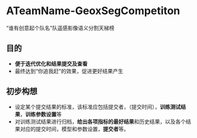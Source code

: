 # ATeamName-GeoxSegCompetiton
“谁有创意起个队名”队遥感影像语义分割天梯榜

## 目的
* **便于迭代优化和结果提交及查看**
* 最终达到“你追我赶”的效果，促进更好结果产生

## 初步构想
* 设定某个提交结果的标准，该标准应包括提交者，（提交时间），**训练测试结果**，**训练参数设置**等
* 对训练测试结果进行归档，**给出各项指标的最好结果**和历史结果，以及各个结果对应的提交时间，模型和参数设置，**提交者**等。

